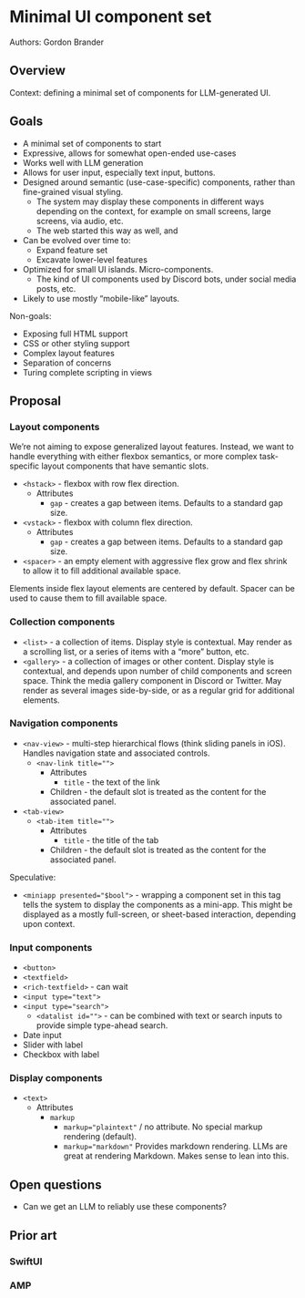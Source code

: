 # Minimal UI component set

Authors: Gordon Brander

## Overview

Context: defining a minimal set of components for LLM-generated UI.

## Goals

- A minimal set of components to start
- Expressive, allows for somewhat open-ended use-cases
- Works well with LLM generation
- Allows for user input, especially text input, buttons.
- Designed around semantic (use-case-specific) components, rather than fine-grained visual styling.
    - The system may display these components in different ways depending on the context, for example on small screens, large screens, via audio, etc.
    - The web started this way as well, and 
- Can be evolved over time to:
    - Expand feature set
    - Excavate lower-level features
- Optimized for small UI islands. Micro-components.
    - The kind of UI components used by Discord bots, under social media posts, etc.
- Likely to use mostly “mobile-like” layouts.

Non-goals:

- Exposing full HTML support
- CSS or other styling support
- Complex layout features
- Separation of concerns
- Turing complete scripting in views

## Proposal

### Layout components

We’re not aiming to expose generalized layout features. Instead, we want to handle everything with either flexbox semantics, or more complex task-specific layout components that have semantic slots.

- `<hstack>` - flexbox with row flex direction.
    - Attributes
        - `gap` - creates a gap between items. Defaults to a standard gap size.
- `<vstack>` - flexbox with column flex direction.
    - Attributes
        - `gap` - creates a gap between items.  Defaults to a standard gap size.
- `<spacer>` - an empty element with aggressive flex grow and flex shrink to allow it to fill additional available space.

Elements inside flex layout elements are centered by default. Spacer can be used to cause them to fill available space.

### Collection components

- `<list>` - a  collection of items. Display style is contextual. May render as a scrolling list, or a series of items with a “more” button, etc.
- `<gallery>` - a collection of images or other content. Display style is contextual, and depends upon number of child components and screen space. Think the media gallery component in Discord or Twitter. May render as several images side-by-side, or as a regular grid for additional elements.

### Navigation components

- `<nav-view>` - multi-step hierarchical flows (think sliding panels in iOS). Handles navigation state and associated controls.
    - `<nav-link title="">`
        - Attributes
            - `title` - the text of the link
        - Children - the default slot is treated as the content for the associated panel.
- `<tab-view>`
    - `<tab-item title="">`
        - Attributes
            - `title` - the title of the tab
        - Children - the default slot is treated as the content for the associated panel.

Speculative:

- `<miniapp presented="$bool">` - wrapping a component set in this tag tells the system to display the components as a mini-app. This might be displayed as a mostly full-screen, or sheet-based interaction, depending upon context.

### Input components

- `<button>`
- `<textfield>`
- `<rich-textfield>` - can wait
- `<input type="text">`
- `<input type="search">`
    - `<datalist id="">` - can be combined with text or search inputs to provide  simple type-ahead search.
- Date input
- Slider with label
- Checkbox with label

### Display components

- `<text>`
    - Attributes
        - `markup`
            - `markup="plaintext"` / no attribute. No special markup rendering (default).
            - `markup="markdown"` Provides markdown rendering. LLMs are great at rendering Markdown. Makes sense to lean into this.

## Open questions

- Can we get an LLM to reliably use these components?

## Prior art

### SwiftUI



### AMP